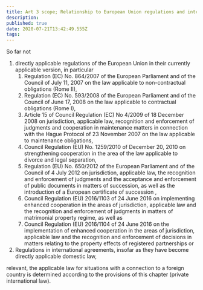 ```yaml
---
title: Art 3 scope; Relationship to European Union regulations and international law agreements 
description: 
published: true
date: 2020-07-21T13:42:49.555Z
tags: 
---
```


So far not
1. directly applicable regulations of the European Union in their currently applicable version, in particular
	1. Regulation (EC) No. 864/2007 of the European Parliament and of the Council of July 11, 2007 on the law applicable to non-contractual obligations (Rome II),
	1. Regulation (EC) No. 593/2008 of the European Parliament and of the Council of June 17, 2008 on the law applicable to contractual obligations (Rome I),
	1. Article 15 of Council Regulation (EC) No 4/2009 of 18 December 2008 on jurisdiction, applicable law, recognition and enforcement of judgments and cooperation in maintenance matters in connection with the Hague Protocol of 23 November 2007 on the law applicable to maintenance obligations,
	1. Council Regulation (EU) No. 1259/2010 of December 20, 2010 on strengthening cooperation in the area of the law applicable to divorce and legal separation,
	1. Regulation (EU) No. 650/2012 of the European Parliament and of the Council of 4 July 2012 on jurisdiction, applicable law, the recognition and enforcement of judgments and the acceptance and enforcement of public documents in matters of succession, as well as the introduction of a European certificate of succession ,
	1. Council Regulation (EU) 2016/1103 of 24 June 2016 on implementing enhanced cooperation in the areas of jurisdiction, applicable law and the recognition and enforcement of judgments in matters of matrimonial property regime, as well as
	1. Council Regulation (EU) 2016/1104 of 24 June 2016 on the implementation of enhanced cooperation in the areas of jurisdiction, applicable law and the recognition and enforcement of decisions in matters relating to the property effects of registered partnerships or
1. Regulations in international agreements, insofar as they have become directly applicable domestic law,

relevant, the applicable law for situations with a connection to a foreign country is determined according to the provisions of this chapter (private international law).